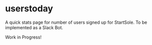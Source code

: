 # userstoday

A quick stats page for number of users signed up for StartSole. To be implemented as a Slack Bot.


Work in Progress!
